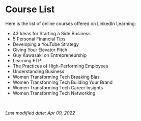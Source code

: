 # Course List

Here is the list of online courses offered on LinkedIn Learning:&#x20;

* 43 Ideas for Starting a Side Business
* 5 Personal Financial Tips
* Developing a YouTube Strategy
* Giving Your Elevator Pitch
* Guy Kawasaki on Entrepreneurship
* Learning FTP
* The Practices of High-Performing Employees
* Understanding Business
* Women Transforming Tech Breaking Bias
* Women Transforming Tech Building Your Brand
* Women Transforming Tech Career Insights
* Women Transforming Tech Networking

<br />

*Last modified date: Apr 09, 2022*
